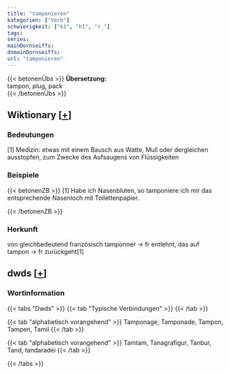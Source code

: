 ```yaml
---
title: "tamponieren"
kategorien: ["Verb"]
schwierigkeit: ["k1", "h1", "r_"]
tags:
series:
mainDornseiffs:
domainDornseiffs:
url: "tamponieren"
---
```


{{< betonenÜbs >}}
**Übersetzung:**  
tampon, plug, pack  
{{< /betonenÜbs >}}

## Wiktionary [[+](https://de.wiktionary.org/wiki/tamponieren)]

### Bedeutungen
[1] Medizin: etwas mit einem Bausch aus Watte, Mull oder dergleichen ausstopfen, zum Zwecke des Aufsaugens von Flüssigkeiten  

### Beispiele
{{< betonenZB >}}
[1] Habe ich Nasenbluten, so tamponiere ich mir das entsprechende Nasenloch mit Toilettenpapier.  

{{< /betonenZB >}}
### Herkunft
von gleichbedeutend französisch tamponner → fr entlehnt, das auf tampon → fr zurückgeht[1]  



## dwds [[+](https://www.dwds.de/wb/tamponieren)]

### Wortinformation
{{< tabs "Dwds" >}}
{{< tab "Typische Verbindungen" >}}
{{< /tab >}}

{{< tab "alphabetisch vorangehend" >}}
Tamponage, Tamponade, Tampon, Tampen, Tamil
{{< /tab >}}

{{< tab "alphabetisch vorangehend" >}}
Tamtam, Tanagrafigur, Tanbur, Tand, tandaradei
{{< /tab >}}

{{< /tabs >}}

